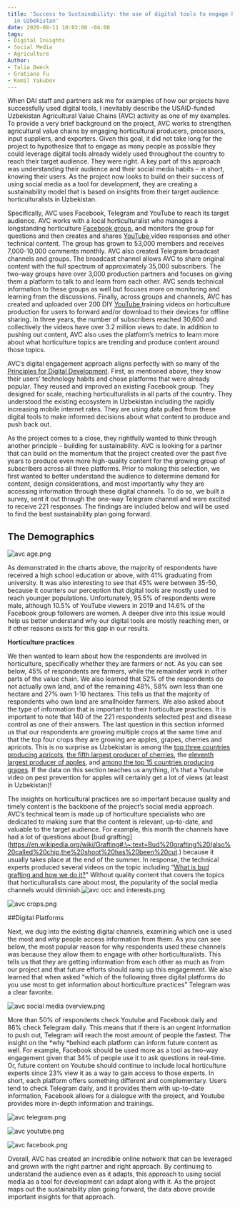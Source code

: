 ```yaml
---
title: 'Success to Sustainability: the use of digital tools to engage horticulturalists
  in Uzbekistan'
date: 2020-08-11 10:03:00 -04:00
tags:
- Digital Insights
- Social Media
- Agriculture
Author:
- Talia Dweck
- Gratiana Fu
- Komil Yakubov
---
```


When DAI staff and partners ask me for examples of how our projects have successfully used digital tools, I inevitably describe the USAID-funded Uzbekistan Agricultural Value Chains (AVC) activity as one of my examples. To provide a very brief background on the project, AVC works to strengthen agricultural value chains by engaging horticultural producers, processors, input suppliers, and exporters. Given this goal, it did not take long for the project to hypothesize that to engage as many people as possible they could leverage digital tools already widely used throughout the country to reach their target audience. They were right. A key part of this approach was understanding their audience and their social media habits – in short, knowing their users. As the project now looks to build on their success of using social media as a tool for development, they are creating a sustainability model that is based on insights from their target audience: horticulturalists in Uzbekistan.

Specifically, AVC uses Facebook, Telegram and YouTube to reach its target audience. AVC works with a local horticulturalist who manages a longstanding horticulture [Facebook group](https://www.facebook.com/groups/bogdorchilik), and monitors the group for questions and then creates and shares [YouTube ](https://www.youtube.com/channel/UCpGVyZ0yok7YPxAw9-omMhA)video responses and other technical content. The group has grown to 53,000 members and receives 7,000-10,000 comments monthly. AVC also created Telegram broadcast channels and groups. The broadcast channel allows AVC to share original content with the full spectrum of approximately 35,000 subscribers. The two-way groups have over 3,000 production partners and focuses on giving them a platform to talk to and learn from each other. AVC sends technical information to these groups as well but focuses more on monitoring and learning from the discussions. Finally, across groups and channels, AVC has created and uploaded over 200 DIY [YouTube ](https://www.youtube.com/channel/UCpGVyZ0yok7YPxAw9-omMhA)training videos on horticulture production for users to forward and/or download to their devices for offline sharing. In three years, the number of subscribers reached 30,600 and collectively the videos have over 3.2 million views to date. In addition to pushing out content, AVC also uses the platform’s metrics to learn more about what horticulture topics are trending and produce content around those topics.

AVC’s digital engagement approach aligns perfectly with so many of the [Principles for Digital Development](https://digitalprinciples.org/). First, as mentioned above, they know their users’ technology habits and chose platforms that were already popular. They reused and improved an existing Facebook group. They designed for scale, reaching horticulturalists in all parts of the country. They understood the existing ecosystem in Uzbekistan including the rapidly increasing mobile internet rates. They are using data pulled from these digital tools to make informed decisions about what content to produce and push back out.

As the project comes to a close, they rightfully wanted to think through another principle – building for sustainability. AVC is looking for a partner that can build on the momentum that the project created over the past five years to produce even more high-quality content for the growing group of subscribers across all three platforms. Prior to making this selection, we first wanted to better understand the audience to determine demand for content, design considerations, and most importantly why they are accessing information through these digital channels. To do so, we built a survey, sent it out through the one-way Telegram channel and were excited to receive 221 responses. The findings are included below and will be used to find the best sustainability plan going forward.

## The Demographics

![avc age.png](/uploads/avc%20age.png)

As demonstrated in the charts above, the majority of respondents have received a high school education or above, with 41% graduating from university. It was also interesting to see that 45% were between 35-50, because it counters our perception that digital tools are mostly used to reach younger populations. Unfortunately, 95.5% of respondents were male, although 10.5% of YouTube viewers in 2019 and 14.6% of the Facebook group followers are women. A deeper dive into this issue would help us better understand why our digital tools are mostly reaching men, or if other reasons exists for this gap in our results.

**Horticulture practices**

We then wanted to learn about how the respondents are involved in horticulture, specifically whether they are farmers or not. As you can see below, 45% of respondents are farmers, while the remainder work in other parts of the value chain. We also learned that 52% of the respondents do not actually own land, and of the remaining 48%, 58% own less than one hectare and 27% own 1-10 hectares. This tells us that the majority of respondents who own land are smallholder farmers. We also asked about the type of information that is important to their horticulture practices. It is important to note that 140 of the 221 respondents selected pest and disease control as one of their answers. The last question in this section informed us that our respondents are growing multiple crops at the same time and that the top four crops they are growing are apples, grapes, cherries and apricots. This is no surprise as Uzbekistan is among the [top three countries producing apricots](https://en.wikipedia.org/wiki/List_of_countries_by_apricot_production), [the fifth largest producer of cherries](https://www.tridge.com/intelligences/sweet-cherry), the [eleventh largest producer of apples](https://www.tridge.com/intelligences/apple/UZ), and [among the top 15 countries producing grapes](https://www.tridge.com/intelligences/grape/UZ). If the data on this section teaches us anything, it’s that a Youtube video on pest prevention for apples will certainly get a lot of views (at least in Uzbekistan)!

The insights on horticultural practices are so important because quality and timely content is the backbone of the project’s social media approach. AVC’s technical team is made up of horticulture specialists who are dedicated to making sure that the content is relevant, up-to-date, and valuable to the target audience. For example, this month the channels have had a lot of questions about \[bud grafting\](https://en.wikipedia.org/wiki/Grafting#:\~:text=Bud%20grafting%20(also%20called%20chip,the%20shoot%20has%20been%20cut.) because it usually takes place at the end of the summer. In response, the technical experts produced several videos on the topic including “[What is bud grafting and how we do it?](https://www.youtube.com/watch?v=IE0eoqR4zlA&t=196s)" Without quality content that covers the topics that horticulturalists care about most, the popularity of the social media channels would diminish.![avc occ and interests.png](/uploads/avc%20occ%20and%20interests.png)

![avc crops.png](/uploads/avc%20crops.png)

##Digital Platforms

Next, we dug into the existing digital channels, examining which one is used the most and *why* people access information from them. As you can see below, the most popular reason for why respondents used these channels was because they allow them to engage with other horticulturalists. This tells us that they are getting information from each other as much as from our project and that future efforts should ramp up this engagement. We also learned that when asked “which of the following three digital platforms do you use most to get information about horticulture practices” Telegram was a clear favorite.

![avc social media overview.png](/uploads/avc%20social%20media%20overview.png)

More than 50% of respondents check Youtube and Facebook daily and 86% check Telegram daily. This means that if there is an urgent information to push out, Telegram will reach the most amount of people the fastest. The insight on the \*why \*behind each platform can inform future content as well. For example, Facebook should be used more as a tool as two-way engagement given that 34% of people use it to ask questions in real-time. Or, future content on Youtube should continue to include local horticulture experts since 23% view it as a way to gain access to those experts. In short, each platform offers something different and complementary. Users tend to check Telegram daily, and it provides them with up-to-date information, Facebook allows for a dialogue with the project, and Youtube provides more in-depth information and trainings.

![avc telegram.png](/uploads/avc%20telegram.png)

![avc youtube.png](/uploads/avc%20youtube.png)

![avc facebook.png](/uploads/avc%20facebook.png)

Overall, AVC has created an incredible online network that can be leveraged and grown with the right partner and right approach. By continuing to understand the audience even as it adapts, this approach to using social media as a tool for development can adapt along with it. As the project maps out the sustainability plan going forward, the data above provide important insights for that approach.